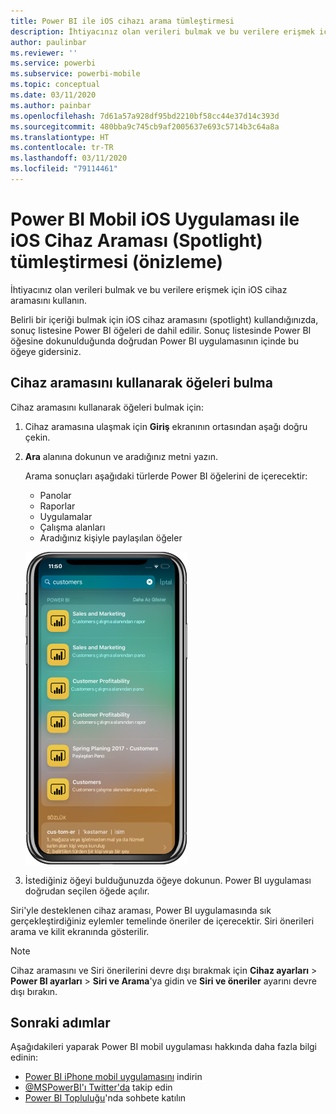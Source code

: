```yaml
---
title: Power BI ile iOS cihazı arama tümleştirmesi
description: İhtiyacınız olan verileri bulmak ve bu verilere erişmek için cihaz araması (spotlight) kullanma
author: paulinbar
ms.reviewer: ''
ms.service: powerbi
ms.subservice: powerbi-mobile
ms.topic: conceptual
ms.date: 03/11/2020
ms.author: painbar
ms.openlocfilehash: 7d61a57a928df95bd2210bf58cc44e37d14c393d
ms.sourcegitcommit: 480bba9c745cb9af2005637e693c5714b3c64a8a
ms.translationtype: HT
ms.contentlocale: tr-TR
ms.lasthandoff: 03/11/2020
ms.locfileid: "79114461"
---
```

# <a name="ios-device-search-spotlight-integration-with-power-bi-mobile-ios-app-preview"></a>Power BI Mobil iOS Uygulaması ile iOS Cihaz Araması (Spotlight) tümleştirmesi (önizleme)
İhtiyacınız olan verileri bulmak ve bu verilere erişmek için iOS cihaz aramasını kullanın.

Belirli bir içeriği bulmak için iOS cihaz aramasını (spotlight) kullandığınızda, sonuç listesine Power BI öğeleri de dahil edilir. Sonuç listesinde Power BI öğesine dokunulduğunda doğrudan Power BI uygulamasının içinde bu öğeye gidersiniz.

## <a name="find-items-using-device-search"></a>Cihaz aramasını kullanarak öğeleri bulma

Cihaz aramasını kullanarak öğeleri bulmak için:

1. Cihaz aramasına ulaşmak için **Giriş** ekranının ortasından aşağı doğru çekin.

2. **Ara** alanına dokunun ve aradığınız metni yazın.
 
   Arama sonuçları aşağıdaki türlerde Power BI öğelerini de içerecektir:

    * Panolar
    * Raporlar
    * Uygulamalar
    * Çalışma alanları
    * Aradığınız kişiyle paylaşılan öğeler

    ![iOS cihaz aramasında Power BI arama sonuçlarının gösterildiği ekran görüntüsü](./media/mobile-apps-ios-siri-search/power-bi-spotlight-search.png)

 3. İstediğiniz öğeyi bulduğunuzda öğeye dokunun. Power BI uygulaması doğrudan seçilen öğede açılır. 

Siri'yle desteklenen cihaz araması, Power BI uygulamasında sık gerçekleştirdiğiniz eylemler temelinde öneriler de içerecektir. Siri önerileri arama ve kilit ekranında gösterilir.

>[!NOTE]
>
>Cihaz aramasını ve Siri önerilerini devre dışı bırakmak için **Cihaz ayarları** > **Power BI ayarları** > **Siri ve Arama**'ya gidin ve **Siri ve öneriler** ayarını devre dışı bırakın.
>

## <a name="next-steps"></a>Sonraki adımlar
Aşağıdakileri yaparak Power BI mobil uygulaması hakkında daha fazla bilgi edinin: 

* [Power BI iPhone mobil uygulamasını](https://go.microsoft.com/fwlink/?LinkId=522062) indirin
* [@MSPowerBI'ı Twitter'da](https://twitter.com/MSPowerBI) takip edin
* [Power BI Topluluğu](https://community.powerbi.com/)'nda sohbete katılın

